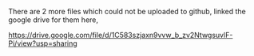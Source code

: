 There are 2 more files which could not be uploaded to github, linked the google drive for them here,

https://drive.google.com/file/d/1C583szjaxn9vvw_b_zv2NtwgsuvlF-Pi/view?usp=sharing
